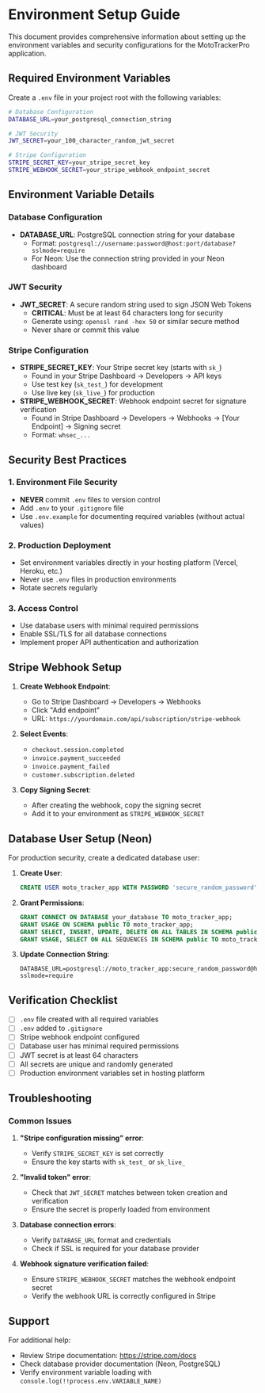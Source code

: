 # Environment Setup Guide

This document provides comprehensive information about setting up the environment variables and security configurations for the MotoTrackerPro application.

## Required Environment Variables

Create a `.env` file in your project root with the following variables:

```bash
# Database Configuration
DATABASE_URL=your_postgresql_connection_string

# JWT Security
JWT_SECRET=your_100_character_random_jwt_secret

# Stripe Configuration
STRIPE_SECRET_KEY=your_stripe_secret_key
STRIPE_WEBHOOK_SECRET=your_stripe_webhook_endpoint_secret
```

## Environment Variable Details

### Database Configuration
- **DATABASE_URL**: PostgreSQL connection string for your database
  - Format: `postgresql://username:password@host:port/database?sslmode=require`
  - For Neon: Use the connection string provided in your Neon dashboard

### JWT Security
- **JWT_SECRET**: A secure random string used to sign JSON Web Tokens
  - **CRITICAL**: Must be at least 64 characters long for security
  - Generate using: `openssl rand -hex 50` or similar secure method
  - Never share or commit this value

### Stripe Configuration
- **STRIPE_SECRET_KEY**: Your Stripe secret key (starts with `sk_`)
  - Found in your Stripe Dashboard → Developers → API keys
  - Use test key (`sk_test_`) for development
  - Use live key (`sk_live_`) for production
- **STRIPE_WEBHOOK_SECRET**: Webhook endpoint secret for signature verification
  - Found in Stripe Dashboard → Developers → Webhooks → [Your Endpoint] → Signing secret
  - Format: `whsec_...`

## Security Best Practices

### 1. Environment File Security
- **NEVER** commit `.env` files to version control
- Add `.env` to your `.gitignore` file
- Use `.env.example` for documenting required variables (without actual values)

### 2. Production Deployment
- Set environment variables directly in your hosting platform (Vercel, Heroku, etc.)
- Never use `.env` files in production environments
- Rotate secrets regularly

### 3. Access Control
- Use database users with minimal required permissions
- Enable SSL/TLS for all database connections
- Implement proper API authentication and authorization

## Stripe Webhook Setup

1. **Create Webhook Endpoint**:
   - Go to Stripe Dashboard → Developers → Webhooks
   - Click "Add endpoint"
   - URL: `https://yourdomain.com/api/subscription/stripe-webhook`

2. **Select Events**:
   - `checkout.session.completed`
   - `invoice.payment_succeeded`
   - `invoice.payment_failed`
   - `customer.subscription.deleted`

3. **Copy Signing Secret**:
   - After creating the webhook, copy the signing secret
   - Add it to your environment as `STRIPE_WEBHOOK_SECRET`

## Database User Setup (Neon)

For production security, create a dedicated database user:

1. **Create User**:
   ```sql
   CREATE USER moto_tracker_app WITH PASSWORD 'secure_random_password';
   ```

2. **Grant Permissions**:
   ```sql
   GRANT CONNECT ON DATABASE your_database TO moto_tracker_app;
   GRANT USAGE ON SCHEMA public TO moto_tracker_app;
   GRANT SELECT, INSERT, UPDATE, DELETE ON ALL TABLES IN SCHEMA public TO moto_tracker_app;
   GRANT USAGE, SELECT ON ALL SEQUENCES IN SCHEMA public TO moto_tracker_app;
   ```

3. **Update Connection String**:
   ```
   DATABASE_URL=postgresql://moto_tracker_app:secure_random_password@host:port/database?sslmode=require
   ```

## Verification Checklist

- [ ] `.env` file created with all required variables
- [ ] `.env` added to `.gitignore`
- [ ] Stripe webhook endpoint configured
- [ ] Database user has minimal required permissions
- [ ] JWT secret is at least 64 characters
- [ ] All secrets are unique and randomly generated
- [ ] Production environment variables set in hosting platform

## Troubleshooting

### Common Issues

1. **"Stripe configuration missing" error**:
   - Verify `STRIPE_SECRET_KEY` is set correctly
   - Ensure the key starts with `sk_test_` or `sk_live_`

2. **"Invalid token" error**:
   - Check that `JWT_SECRET` matches between token creation and verification
   - Ensure the secret is properly loaded from environment

3. **Database connection errors**:
   - Verify `DATABASE_URL` format and credentials
   - Check if SSL is required for your database provider

4. **Webhook signature verification failed**:
   - Ensure `STRIPE_WEBHOOK_SECRET` matches the webhook endpoint secret
   - Verify the webhook URL is correctly configured in Stripe

## Support

For additional help:
- Review Stripe documentation: https://stripe.com/docs
- Check database provider documentation (Neon, PostgreSQL)
- Verify environment variable loading with `console.log(!!process.env.VARIABLE_NAME)`